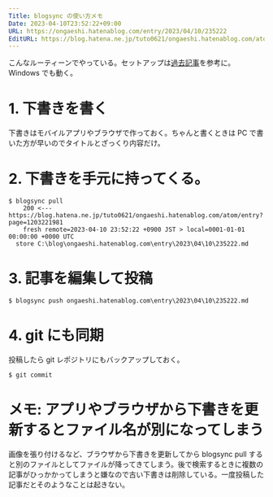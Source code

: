 ```yaml
---
Title: blogsync の使い方メモ
Date: 2023-04-10T23:52:22+09:00
URL: https://ongaeshi.hatenablog.com/entry/2023/04/10/235222
EditURL: https://blog.hatena.ne.jp/tuto0621/ongaeshi.hatenablog.com/atom/entry/4207112889980038740
---
```


こんなルーティーンでやっている。セットアップは[過去記事](https://ongaeshi.hatenablog.com/entry/2023/03/09/012931)を参考に。Windows でも動く。

# 1. 下書きを書く
下書きはモバイルアプリやブラウザで作っておく。ちゃんと書くときは PC で書いた方が早いのでタイトルとざっくり内容だけ。

# 2. 下書きを手元に持ってくる。

```
$ blogsync pull
    200 <--- https://blog.hatena.ne.jp/tuto0621/ongaeshi.hatenablog.com/atom/entry?page=1203221981
    fresh remote=2023-04-10 23:52:22 +0900 JST > local=0001-01-01 00:00:00 +0000 UTC
  store C:\blog\ongaeshi.hatenablog.com\entry\2023\04\10\235222.md
```

# 3. 記事を編集して投稿

```
$ blogsync push ongaeshi.hatenablog.com\entry\2023\04\10\235222.md
```

# 4. git にも同期

投稿したら git レポジトリにもバックアップしておく。

```
$ git commit
```

# メモ: アプリやブラウザから下書きを更新するとファイル名が別になってしまう
画像を張り付けるなど、ブラウザから下書きを更新してから blogsync pull すると別のファイルとしてファイルが降ってきてしまう。後で検索するときに複数の記事がひっかかってしまうと嫌なので古い下書きは削除している。一度投稿した記事だとそのようなことは起きない。
